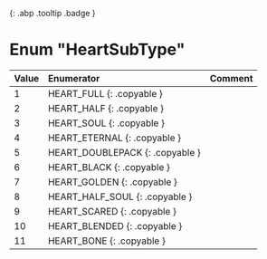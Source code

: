 [ ](#){: .abp .tooltip .badge }
# Enum "HeartSubType"
|Value|Enumerator|Comment|
|:--|:--|:--|
| 1 |HEART_FULL {: .copyable } |  | 
| 2 |HEART_HALF {: .copyable } |  | 
| 3 |HEART_SOUL {: .copyable } |  | 
| 4 |HEART_ETERNAL {: .copyable } |  | 
| 5 |HEART_DOUBLEPACK {: .copyable } |  | 
| 6 |HEART_BLACK {: .copyable } |  | 
| 7 |HEART_GOLDEN {: .copyable } |  | 
| 8 |HEART_HALF_SOUL {: .copyable } |  | 
| 9 |HEART_SCARED {: .copyable } |  | 
| 10 |HEART_BLENDED {: .copyable } |  | 
| 11 |HEART_BONE {: .copyable } |  | 
